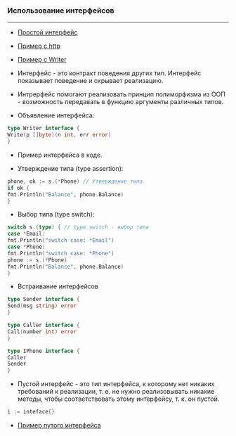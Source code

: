 ### Использование интерфейсов

---

* [Простой интерфейс](./simple/main.go)
* [Пример с http](./http/main.go)
* [Пример с Writer](./custom/main.go)


* Интерфейс - это контракт поведения других тип. Интерфейс показывает поведение и скрывает реализацию.
* Интрерфейс помогают реализовать принцип полиморфизма из ООП - возможность передавать в функцию аргументы различных
  типов.
* Объявление интерфейса:

```go
type Writer interface {
Write(p []byte)(n int, err error)
}
```

* Пример интерфейса в коде.

* Утверждение типа (type assertion):

```go
phone, ok := s.(*Phone) // Утверждение типа
if ok {
fmt.Println("Balance", phone.Balance)
}
```

* Выбор типа (type switch):

```go
switch s.(type) { // type switch - выбор типа
case *Email:
fmt.Println("switch case: *Email")
case *Phone:
fmt.Println("switch case: *Phone")
phone := s.(*Phone)
fmt.Println("Balance", phone.Balance)
}
```

* Встраивание интерфейсов

```go
type Sender interface {
Send(msg string) error
}

type Caller interface {
Call(number int) error
}

type IPhone interface {
Caller
Sender
}
```

* Пустой интерфейс - это тип интерфейса, к которому нет никаких требований к реализации, т. е. не нужно реализовывать
  никакие методы, чтобы соответствовать этому интерфейсу, т. к. он пустой.

```go
i := inteface{}
```

* [Пример путого интерфейса](./empty_interface/main.go)
